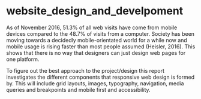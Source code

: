 # website_design_and_develpoment

As of November 2016, 51.3% of all web visits have come from mobile devices compared to the 48.7% of visits from a computer. Society has
been moving towards a decidedly mobile-orientated world for a while now and mobile usage is rising faster than most people assumed
(Heisler, 2016). This shows that there is no way that designers can just design web pages for one platform.

To figure out the best approach to the project/design this report investigates the different components that responsive web design 
is formed by. This will include grid layouts, images, typography, navigation, media queries and breakpoints and mobile first and 
accessibility. 
